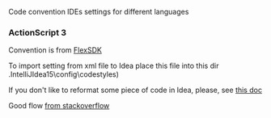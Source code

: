 Code convention IDEs settings for different languages
### ActionScript 3
Convention is from [FlexSDK](http://sourceforge.net/adobe/flexsdk/wiki/Coding%20Conventions/)

To import setting from xml file to Idea place this file into this dir \.IntelliJIdea15\config\codestyles\)

If you don't like to reformat some piece of code in Idea, please, see [this doc](https://www.jetbrains.com/idea/help/reformatting-source-code.html)

Good flow [from stackoverflow](http://stackoverflow.com/questions/946993/intellij-reformat-on-file-save)
